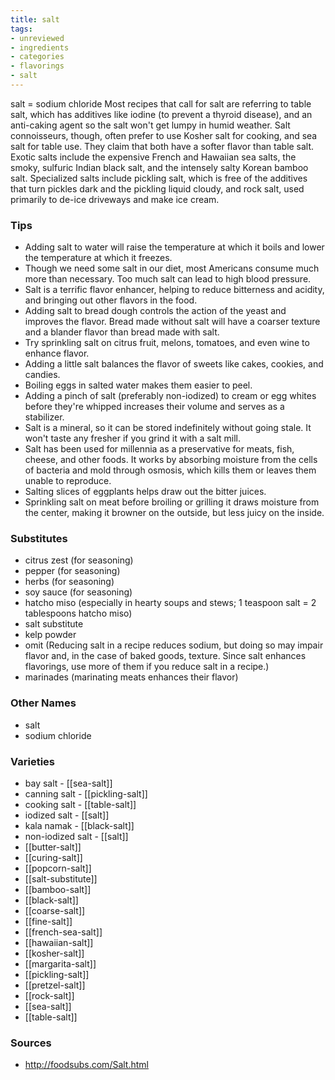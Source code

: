 ```yaml
---
title: salt
tags:
- unreviewed
- ingredients
- categories
- flavorings
- salt
---
```

salt = sodium chloride Most recipes that call for salt are referring to table salt, which has additives like iodine (to prevent a thyroid disease), and an anti-caking agent so the salt won't get lumpy in humid weather. Salt connoisseurs, though, often prefer to use Kosher salt for cooking, and sea salt for table use. They claim that both have a softer flavor than table salt. Exotic salts include the expensive French and Hawaiian sea salts, the smoky, sulfuric Indian black salt, and the intensely salty Korean bamboo salt. Specialized salts include pickling salt, which is free of the additives that turn pickles dark and the pickling liquid cloudy, and rock salt, used primarily to de-ice driveways and make ice cream.

### Tips
* Adding salt to water will raise the temperature at which it boils and lower the temperature at which it freezes.
* Though we need some salt in our diet, most Americans consume much more than necessary. Too much salt can lead to high blood pressure.
* Salt is a terrific flavor enhancer, helping to reduce bitterness and acidity, and bringing out other flavors in the food.
* Adding salt to bread dough controls the action of the yeast and improves the flavor. Bread made without salt will have a coarser texture and a blander flavor than bread made with salt.
* Try sprinkling salt on citrus fruit, melons, tomatoes, and even wine to enhance flavor.
* Adding a little salt balances the flavor of sweets like cakes, cookies, and candies.
* Boiling eggs in salted water makes them easier to peel.
* Adding a pinch of salt (preferably non-iodized) to cream or egg whites before they're whipped increases their volume and serves as a stabilizer.
* Salt is a mineral, so it can be stored indefinitely without going stale. It won't taste any fresher if you grind it with a salt mill.
* Salt has been used for millennia as a preservative for meats, fish, cheese, and other foods. It works by absorbing moisture from the cells of bacteria and mold through osmosis, which kills them or leaves them unable to reproduce.
* Salting slices of eggplants helps draw out the bitter juices.
* Sprinkling salt on meat before broiling or grilling it draws moisture from the center, making it browner on the outside, but less juicy on the inside.

### Substitutes
* citrus zest (for seasoning)
* pepper (for seasoning)
* herbs (for seasoning)
* soy sauce (for seasoning)
* hatcho miso (especially in hearty soups and stews; 1 teaspoon salt = 2 tablespoons hatcho miso)
* salt substitute
* kelp powder
* omit (Reducing salt in a recipe reduces sodium, but doing so may impair flavor and, in the case of baked goods, texture. Since salt enhances flavorings, use more of them if you reduce salt in a recipe.)
* marinades (marinating meats enhances their flavor)

### Other Names

* salt
* sodium chloride

### Varieties

* bay salt - [[sea-salt]]
* canning salt - [[pickling-salt]]
* cooking salt - [[table-salt]]
* iodized salt - [[salt]]
* kala namak - [[black-salt]]
* non-iodized salt - [[salt]]
* [[butter-salt]]
* [[curing-salt]]
* [[popcorn-salt]]
* [[salt-substitute]]
* [[bamboo-salt]]
* [[black-salt]]
* [[coarse-salt]]
* [[fine-salt]]
* [[french-sea-salt]]
* [[hawaiian-salt]]
* [[kosher-salt]]
* [[margarita-salt]]
* [[pickling-salt]]
* [[pretzel-salt]]
* [[rock-salt]]
* [[sea-salt]]
* [[table-salt]]

### Sources
* http://foodsubs.com/Salt.html
